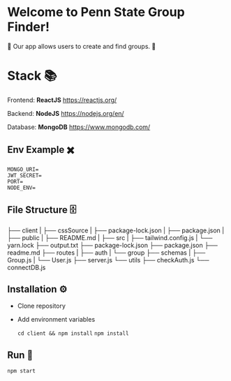 # Welcome to Penn State Group Finder!

🚨 Our app allows users to create and find groups. 🚨

# Stack 📚
Frontend: **ReactJS** 
https://reactjs.org/

Backend: **NodeJS**
https://nodejs.org/en/

Database: **MongoDB**
https://www.mongodb.com/

## Env Example ✖️



    MONGO_URI=
    JWT_SECRET=
    PORT=
    NODE_ENV=

## File Structure 🗄️

├── client
|  ├── cssSource
|  ├── package-lock.json
|  ├── package.json
|  ├── public
|  ├── README.md
|  ├── src
|  ├── tailwind.config.js
|  └── yarn.lock
├── output.txt
├── package-lock.json
├── package.json
├── readme.md
├── routes
|  ├── auth
|  └── group
├── schemas
|  ├── Group.js
|  └── User.js
├── server.js
└── utils
   ├── checkAuth.js
   └── connectDB.js


## Installation ⚙️

 - Clone repository
 - Add environment variables

	``
cd client && npm install
`` 
``
npm install 
``


## Run 🎉

``
npm start
``

